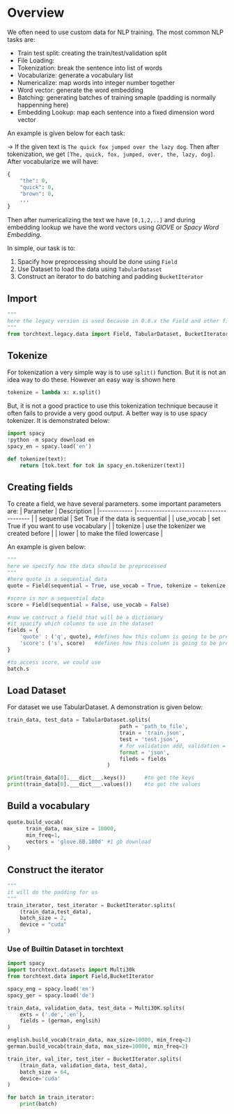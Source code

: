 # Overview
We often need to use custom data for NLP training. The most common NLP tasks are:
* Train test split: creating the train/test/validation split
* File Loading: 
* Tokenization: break the sentence into list of words
* Vocabularize: generate a vocabulary list
* Numericalize: map words into integer number together
* Word vector: generate the word embedding
* Batching: generating batches of training smaple (padding is normally happenning here)
* Embedding Lookup: map each sentence into a fixed dimension word vector

An example is given below for each task:

-> If the given text is ```The quick fox jumped over the lazy dog```. Then after tokenization, we get ```[The, quick, fox, jumped, over, the, lazy, dog]```. After vocabularize we will have:
``` python
{
    "the": 0,
    "quick": 0,
    "brown": 0,
    ...
}
```
Then after numericalizing the text we have ```[0,1,2,..]``` and during embedding lookup we have the word vectors using *GlOVE* or *Spacy Word Embedding*. 

In simple, our task is to:
1. Spacify how preprocessing should be done using ```Field```
2. Use Dataset to load the data using ```TabularDataset```
3. Construct an iterator to do batching and padding ```BucketIterator```


## Import
``` python
"""
here the legacy version is used because in 0.8.x the Field and other files were shifted to legacy version
"""
from torchtext.legacy.data import Field, TabularDataset, BucketIterator 
```

## Tokenize 
For tokenization a very simple way is to use ```split()``` function. But it is not an idea way to do these. However an easy way is shown here
``` python
tokenize = lambda x: x.split()
```

But, it is not a good practice to use this tokenization technique because it often fails to provide a very good output. A better way is to use spacy tokenizer. It is demonstrated below:
``` python
import spacy
!python -m spacy download en
spacy_en = spacy.load('en')

def tokenize(text):
    return [tok.text for tok in spacy_en.tokenizer(text)]
```


## Creating fields
To create a field, we have several parameters. 
some important parameters are:
| Parameter  	| Description                            	|
|------------	|----------------------------------------	|
| sequential 	| Set True if the data is sequential     	|
| use_vocab  	| set True if you want to use vocabulary 	|
| tokenize   	| use the tokenizer we created before    	|
| lower      	| to make the filed lowercase           |

An example is given below:
``` python
"""
here we specify how the data should be preprocessed
"""
#here quote is a sequential data
quote = Field(sequential = True, use_vocab = True, tokenize = tokenize, lower = True)

#score is nor a sequential data
score = Field(sequential = False, use_vocab = False)

#now we contruct a field that will be a dictionary
#it spacify which columns to use in the dataset
fields = {
    'quote' : ('q', quote), #defines how this column is going to be preprocessed using quote field
    'score': ('s', score)   #defines how this column is going to be preprocessed using quote field
}

#to access score, we could use
batch.s
```

## Load Dataset
For dataset we use TabularDataset. A demonstration is given below:
``` python
train_data, test_data = TabularDataset.splits(
                                    path = 'path_to_file',
                                    train = 'train.json',
                                    test = 'test.json',
                                    # for validation add, validation = 'validation.json'
                                    format = 'json',
                                    fileds = fields
                                )

print(train_data[0].___dict___.keys())      #to get the keys
print(train_data[0].___dict___.values())    #to get the values
```

## Build a vocabulary

``` python
quote.build_vocab(
      train_data, max_size = 10000, 
      min_freq=1, 
      vectors = 'glove.6B.100d' #1 gb download
)
```


## Construct the iterator
``` python
"""
it will do the padding for us
"""
train_iterator, test_iterator = BucketIterator.splits(
    (train_data,test_data),
    batch_size = 2,
    device = "cuda"
)
```

### Use of Builtin Dataset in torchtext
``` python
import spacy
import torchtext.datasets import Multi30k
from torchtext.data import Field,BucketIterator

spacy_eng = spacy.load('en')
spacy_ger = spacy.load('de')

train_data, validation_data, test_data = Multi30K.splits(
    exts = ('.de','.en'),
    fields = (german, englsih)
)

english.build_vocab(train_data, max_size=10000, min_freq=2)
german.build_vocab(train_data, max_size=10000, min_freq=2)

train_iter, val_iter, test_iter = BucketIterator.splits(
    (train_data, validation_data, test_data),
    batch_size = 64,
    device='cuda'
)

for batch in train_iterator:
    print(batch)
```











